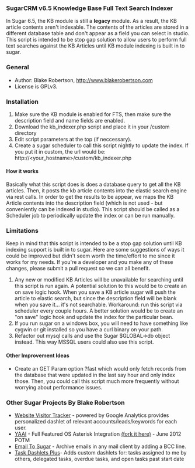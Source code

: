 ### SugarCRM v6.5 Knowledge Base Full Text Search Indexer

In Sugar 6.5, the KB module is still a __legacy__ module.  As a result, the KB article contents aren't indexable.
The contents of the articles are stored in a different database table and don't appear as a field you can select in studio.
This script is intended to be stop gap solution to allow users to perform full text searches against the KB Articles
until KB module indexing is built in to sugar.

### General
 * Author: Blake Robertson, <http://www.blakerobertson.com>
 * License is GPLv3.

  
### Installation

 1. Make sure the KB module is enabled for FTS, then make sure the description field and name fields are enabled.
 2. Download the kb_indexer.php script and place it in your /custom directory
 3. Edit script parameters at the top (if neccessary).
 4. Create a sugar scheduler to call this script nightly to update the index.  If you put it in custom, the url would be: http://<your_hostname>/custom/kb_indexer.php

#### How it works
Basically what this script does is does a database query to get all the KB articles.  Then, it posts the kb article contents
into the elastic search engine via rest calls.  In order to get the results to be appear, we maps the KB Article contents into
the description field (which is not used - but conveniently can be indexed in studio).  This script should be called as a Scheduler job to periodically
update the index or can be run manually.

### Limitations

Keep in mind that this script is intended to be a stop gap solution until KB indexing support is built in to sugar.
Here are some suggestions of ways it could be improved but didn't seem worth the time/effort to me since it works for my needs.  If you're a developer and you make any of these changes, please submit a pull request so we can all benefit.

 1. Any new or modified KB Articles will be unavailable for searching until this script is run again.  A potential solution
 to this would be to create an on save logic hook.   When you save a KB article sugar will push the article to elastic search, but
 since the description field will be blank when you save it... it's not searchable.  Workaround: run this script via scheduler every couple hours.
 A better solution would be to create an "on save" logic hook and update the index for the particular bean.
 2. If you run sugar on a windows box, you will need to have something like cygwin or git installed so you have a curl binary on your path.
 3. Refactor out mysql calls and use the Sugar $GLOBAL->db object instead.  This way MSSQL users could also use this script.

#### Other Improvement Ideas

 * Create an GET Param option ?fast which would only fetch records from the database that were updated in the last say hour and only index those.  Then, you could call this script much more frequently without worrying about performance issues.
 

### Other Sugar Projects By Blake Robertson

 * [Website Visitor Tracker](http://www.sugaroutfitters.com/addons/ga-web-visitor-tracker) - powered by Google Analytics provides personalized dashlet of relevant accounts/leads/keywords for each user.
 * [YAAI](http://www.sugarforge.org/projects/yaai) - Full Featured OS Asterisk Integration [(fork it here)](http://www.github.com/blak3r/yaai) - June 2012 POTM
 * [Email To Sugar](www.sugarforge.org/projects/email-to-sugar) - Archive emails in any mail client by adding a BCC line.  
 * [Task Dashlets Plus](http://www.sugarforge.org/projects/taskdashletplus/)- Adds custom dashlets for: tasks assigned to me by others, delegated tasks, overdue tasks, and open tasks past start date
